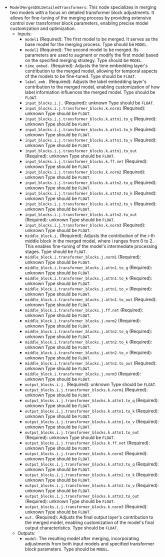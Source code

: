 - `ModelMergeSDXLDetailedTransformers`: This node specializes in merging two models with a focus on detailed transformer block adjustments. It allows for fine-tuning of the merging process by providing extensive control over transformer block parameters, enabling precise model customization and optimization.
    - Inputs:
        - `model1` (Required): The first model to be merged. It serves as the base model for the merging process. Type should be `MODEL`.
        - `model2` (Required): The second model to be merged. Its parameters are used to augment or modify the first model based on the specified merging strategy. Type should be `MODEL`.
        - `time_embed.` (Required): Adjusts the time embedding layer's contribution to the merged model, allowing for temporal aspects of the models to be fine-tuned. Type should be `FLOAT`.
        - `label_emb.` (Required): Adjusts the label embedding layer's contribution to the merged model, enabling customization of how label information influences the merged model. Type should be `FLOAT`.
        - `input_blocks.i.j.` (Required): unknown Type should be `FLOAT`.
        - `input_blocks.i.j.transformer_blocks.k.norm1` (Required): unknown Type should be `FLOAT`.
        - `input_blocks.i.j.transformer_blocks.k.attn1.to_q` (Required): unknown Type should be `FLOAT`.
        - `input_blocks.i.j.transformer_blocks.k.attn1.to_k` (Required): unknown Type should be `FLOAT`.
        - `input_blocks.i.j.transformer_blocks.k.attn1.to_v` (Required): unknown Type should be `FLOAT`.
        - `input_blocks.i.j.transformer_blocks.k.attn1.to_out` (Required): unknown Type should be `FLOAT`.
        - `input_blocks.i.j.transformer_blocks.k.ff.net` (Required): unknown Type should be `FLOAT`.
        - `input_blocks.i.j.transformer_blocks.k.norm2` (Required): unknown Type should be `FLOAT`.
        - `input_blocks.i.j.transformer_blocks.k.attn2.to_q` (Required): unknown Type should be `FLOAT`.
        - `input_blocks.i.j.transformer_blocks.k.attn2.to_k` (Required): unknown Type should be `FLOAT`.
        - `input_blocks.i.j.transformer_blocks.k.attn2.to_v` (Required): unknown Type should be `FLOAT`.
        - `input_blocks.i.j.transformer_blocks.k.attn2.to_out` (Required): unknown Type should be `FLOAT`.
        - `input_blocks.i.j.transformer_blocks.k.norm3` (Required): unknown Type should be `FLOAT`.
        - `middle_block.i.` (Required): Adjusts the contribution of the i-th middle block in the merged model, where i ranges from 0 to 2. This enables fine-tuning of the model's intermediate processing stages. Type should be `FLOAT`.
        - `middle_block.i.transformer_blocks.j.norm1` (Required): unknown Type should be `FLOAT`.
        - `middle_block.i.transformer_blocks.j.attn1.to_q` (Required): unknown Type should be `FLOAT`.
        - `middle_block.i.transformer_blocks.j.attn1.to_k` (Required): unknown Type should be `FLOAT`.
        - `middle_block.i.transformer_blocks.j.attn1.to_v` (Required): unknown Type should be `FLOAT`.
        - `middle_block.i.transformer_blocks.j.attn1.to_out` (Required): unknown Type should be `FLOAT`.
        - `middle_block.i.transformer_blocks.j.ff.net` (Required): unknown Type should be `FLOAT`.
        - `middle_block.i.transformer_blocks.j.norm2` (Required): unknown Type should be `FLOAT`.
        - `middle_block.i.transformer_blocks.j.attn2.to_q` (Required): unknown Type should be `FLOAT`.
        - `middle_block.i.transformer_blocks.j.attn2.to_k` (Required): unknown Type should be `FLOAT`.
        - `middle_block.i.transformer_blocks.j.attn2.to_v` (Required): unknown Type should be `FLOAT`.
        - `middle_block.i.transformer_blocks.j.attn2.to_out` (Required): unknown Type should be `FLOAT`.
        - `middle_block.i.transformer_blocks.j.norm3` (Required): unknown Type should be `FLOAT`.
        - `output_blocks.i.j.` (Required): unknown Type should be `FLOAT`.
        - `output_blocks.i.j.transformer_blocks.k.norm1` (Required): unknown Type should be `FLOAT`.
        - `output_blocks.i.j.transformer_blocks.k.attn1.to_q` (Required): unknown Type should be `FLOAT`.
        - `output_blocks.i.j.transformer_blocks.k.attn1.to_k` (Required): unknown Type should be `FLOAT`.
        - `output_blocks.i.j.transformer_blocks.k.attn1.to_v` (Required): unknown Type should be `FLOAT`.
        - `output_blocks.i.j.transformer_blocks.k.attn1.to_out` (Required): unknown Type should be `FLOAT`.
        - `output_blocks.i.j.transformer_blocks.k.ff.net` (Required): unknown Type should be `FLOAT`.
        - `output_blocks.i.j.transformer_blocks.k.norm2` (Required): unknown Type should be `FLOAT`.
        - `output_blocks.i.j.transformer_blocks.k.attn2.to_q` (Required): unknown Type should be `FLOAT`.
        - `output_blocks.i.j.transformer_blocks.k.attn2.to_k` (Required): unknown Type should be `FLOAT`.
        - `output_blocks.i.j.transformer_blocks.k.attn2.to_v` (Required): unknown Type should be `FLOAT`.
        - `output_blocks.i.j.transformer_blocks.k.attn2.to_out` (Required): unknown Type should be `FLOAT`.
        - `output_blocks.i.j.transformer_blocks.k.norm3` (Required): unknown Type should be `FLOAT`.
        - `out.` (Required): Adjusts the final output layer's contribution to the merged model, enabling customization of the model's final output characteristics. Type should be `FLOAT`.
    - Outputs:
        - `model`: The resulting model after merging, incorporating adjustments from both input models and specified transformer block parameters. Type should be `MODEL`.

